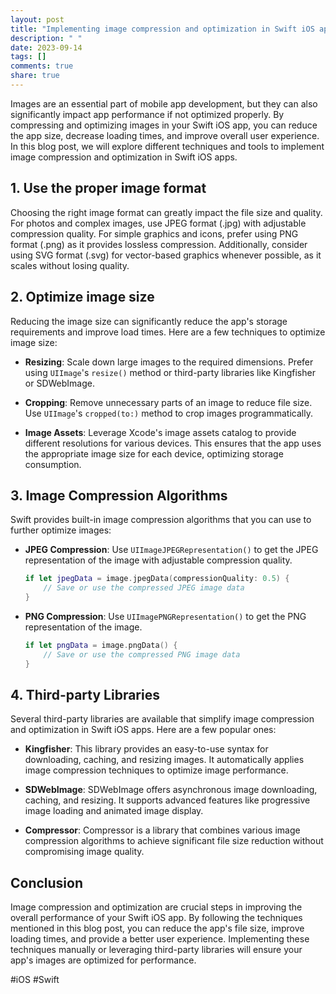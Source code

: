 ```yaml
---
layout: post
title: "Implementing image compression and optimization in Swift iOS apps"
description: " "
date: 2023-09-14
tags: []
comments: true
share: true
---
```


Images are an essential part of mobile app development, but they can also significantly impact app performance if not optimized properly. By compressing and optimizing images in your Swift iOS app, you can reduce the app size, decrease loading times, and improve overall user experience. In this blog post, we will explore different techniques and tools to implement image compression and optimization in Swift iOS apps.

## 1. Use the proper image format

Choosing the right image format can greatly impact the file size and quality. For photos and complex images, use JPEG format (.jpg) with adjustable compression quality. For simple graphics and icons, prefer using PNG format (.png) as it provides lossless compression. Additionally, consider using SVG format (.svg) for vector-based graphics whenever possible, as it scales without losing quality.

## 2. Optimize image size

Reducing the image size can significantly reduce the app's storage requirements and improve load times. Here are a few techniques to optimize image size:

- **Resizing**: Scale down large images to the required dimensions. Prefer using `UIImage`'s `resize()` method or third-party libraries like Kingfisher or SDWebImage.

- **Cropping**: Remove unnecessary parts of an image to reduce file size. Use `UIImage`'s `cropped(to:)` method to crop images programmatically.

- **Image Assets**: Leverage Xcode's image assets catalog to provide different resolutions for various devices. This ensures that the app uses the appropriate image size for each device, optimizing storage consumption.

## 3. Image Compression Algorithms

Swift provides built-in image compression algorithms that you can use to further optimize images:

- **JPEG Compression**: Use `UIImageJPEGRepresentation()` to get the JPEG representation of the image with adjustable compression quality.

    ```swift
    if let jpegData = image.jpegData(compressionQuality: 0.5) {
        // Save or use the compressed JPEG image data
    }
    ```

- **PNG Compression**: Use `UIImagePNGRepresentation()` to get the PNG representation of the image.

    ```swift
    if let pngData = image.pngData() {
        // Save or use the compressed PNG image data
    }
    ```

## 4. Third-party Libraries

Several third-party libraries are available that simplify image compression and optimization in Swift iOS apps. Here are a few popular ones:

- **Kingfisher**: This library provides an easy-to-use syntax for downloading, caching, and resizing images. It automatically applies image compression techniques to optimize image performance.

- **SDWebImage**: SDWebImage offers asynchronous image downloading, caching, and resizing. It supports advanced features like progressive image loading and animated image display.

- **Compressor**: Compressor is a library that combines various image compression algorithms to achieve significant file size reduction without compromising image quality.

## Conclusion

Image compression and optimization are crucial steps in improving the overall performance of your Swift iOS app. By following the techniques mentioned in this blog post, you can reduce the app's file size, improve loading times, and provide a better user experience. Implementing these techniques manually or leveraging third-party libraries will ensure your app's images are optimized for performance.

#iOS #Swift